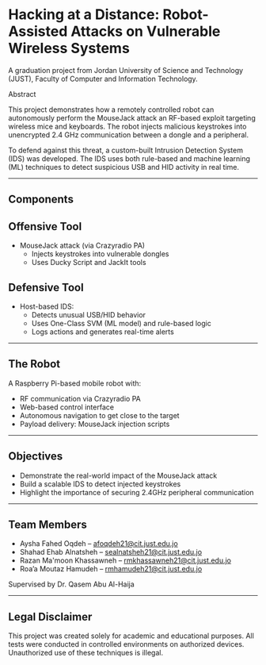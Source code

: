 # Hacking at a Distance: Robot-Assisted Attacks on Vulnerable Wireless Systems

A graduation project from Jordan University of Science and Technology (JUST), Faculty of Computer and Information Technology.

Abstract

This project demonstrates how a remotely controlled robot can autonomously perform the MouseJack attack an RF-based exploit targeting wireless mice and keyboards. The robot injects malicious keystrokes into unencrypted 2.4 GHz communication between a dongle and a peripheral.

To defend against this threat, a custom-built Intrusion Detection System (IDS) was developed. The IDS uses both rule-based and machine learning (ML) techniques to detect suspicious USB and HID activity in real time.

---

## Components

## Offensive Tool
- MouseJack attack (via Crazyradio PA)
  - Injects keystrokes into vulnerable dongles
  - Uses Ducky Script and JackIt tools

## Defensive Tool
- Host-based IDS:
  - Detects unusual USB/HID behavior
  - Uses One-Class SVM (ML model) and rule-based logic
  - Logs actions and generates real-time alerts

---

## The Robot

A Raspberry Pi-based mobile robot with:
- RF communication via Crazyradio PA
- Web-based control interface
- Autonomous navigation to get close to the target
- Payload delivery: MouseJack injection scripts

---

## Objectives
- Demonstrate the real-world impact of the MouseJack attack
- Build a scalable IDS to detect injected keystrokes
- Highlight the importance of securing 2.4GHz peripheral communication


---

## Team Members
- Aysha Fahed Oqdeh – afoqdeh21@cit.just.edu.jo
- Shahad Ehab Alnatsheh – sealnatsheh21@cit.just.edu.jo
- Razan Ma'moon Khassawneh – rmkhassawneh21@cit.just.edu.jo 
- Roa’a Moutaz Hamudeh – rmhamudeh21@cit.just.edu.jo

Supervised by Dr. Qasem Abu Al-Haija


---

## Legal Disclaimer

This project was created solely for academic and educational purposes. All tests were conducted in controlled environments on authorized devices. Unauthorized use of these techniques is illegal.
